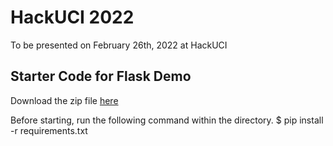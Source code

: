 # HackUCI 2022

To be presented on February 26th, 2022 at HackUCI

## Starter Code for Flask Demo
Download the zip file [here](https://drive.google.com/file/d/1ldL8Rrqf12rIDUGEZlnm3ju_7epYp3lr/view?usp=sharing)

Before starting, run the following command within the directory.
$ pip install -r requirements.txt
